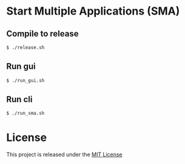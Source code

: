 # Start Multiple Applications (SMA)

## Compile to release
```bash
$ ./release.sh
```

## Run gui
```bash
$ ./run_gui.sh
```

## Run cli
```bash
$ ./run_sma.sh
```

# License
This project is released under the [MIT License](LICENSE)